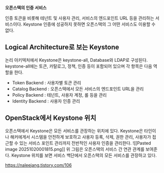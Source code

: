 **오픈스택의 인증 서비스**

인증 토큰을 비롯해 테넌트 및 사용자 관리, 서비스의 엔드포인트 URL 등을 관리하는 서비스이다. Keystone 인증에 성공하지 못하면 오픈스택의 그 어떤 서비스도 이용할 수 없다.

## Logical Architecture로 보는 Keystone
논리 아키텍처에서 Keystone은 keystone-all, Database와 LDAP로 구성된다. keystone-all에는 토큰, 카탈로그, 정책, 인증 등이 포함되어 있으며 각 항목은 다음 역할을 한다.

- Token Backend : 사용자별 토큰 관리
- Catalog Backend : 오픈스택에서 모든 서비스의 엔드포인트 URL을 관리
- Policy Backend : 테넌트, 사용자 계정, 롤 등을 관리
- Identity Backend : 사용자 인증 관리

## OpenStack에서 Keystone 위치
오픈스택에서 Keystone은 모든 서비스를 관장하는 위치에 있다. Keystone은 타인이나 해커에게서 시스템을 안전하게 보호하고 사용자 등록, 삭제, 권한 관리, 사용자가 접근할 수 있는 서비스 포인트 관리까지 전반적인 사용자 인증을 관리한다. 
![[Pasted image 20251020001815.png]]
위 그림은 오픈스택의 서비스 간 연관 관계를 보여준다. Keystone 위치를 보면 서비스 백단에서 오픈스택의 모든 서비스를 관장하고 있다.



https://naleejang.tistory.com/106